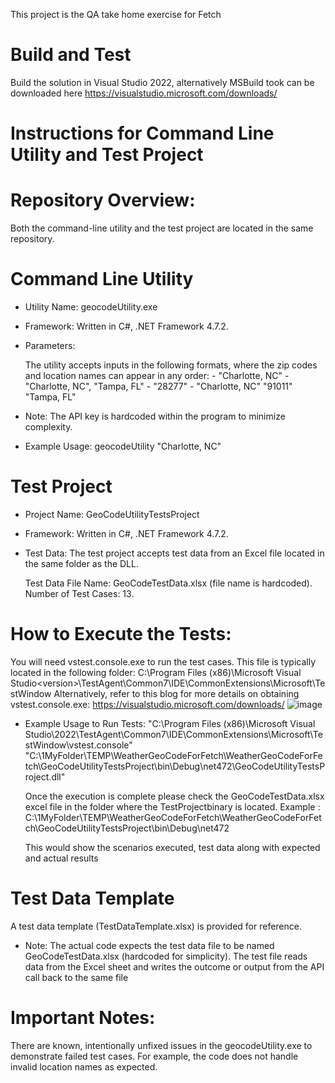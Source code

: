 
This project is the QA take home exercise for Fetch

# Build and Test

Build the solution in Visual Studio 2022, alternatively MSBuild took can be downloaded here https://visualstudio.microsoft.com/downloads/



# Instructions for Command Line Utility and Test Project
# Repository Overview:
Both the command-line utility and the test project are located in the same repository.

# Command Line Utility
- Utility Name: geocodeUtility.exe
- Framework: Written in C#, .NET Framework 4.7.2.

- Parameters:

    The utility accepts inputs in the following formats, where the zip codes and location names can appear in any order:
      - "Charlotte, NC"
      - "Charlotte, NC", "Tampa, FL"
      - "28277"
      - "Charlotte, NC" "91011" "Tampa, FL"
- Note: The API key is hardcoded within the program to minimize complexity.

- Example Usage:
      geocodeUtility "Charlotte, NC"

# Test Project
- Project Name: GeoCodeUtilityTestsProject

- Framework: Written in C#, .NET Framework 4.7.2.

- Test Data:
  The test project accepts test data from an Excel file located in the same folder as the DLL.

  Test Data File Name: GeoCodeTestData.xlsx (file name is hardcoded).
  Number of Test Cases: 13.

# How to Execute the Tests:

You will need vstest.console.exe to run the test cases.
This file is typically located in the following folder:
C:\Program Files (x86)\Microsoft Visual Studio\<version>\TestAgent\Common7\IDE\CommonExtensions\Microsoft\TestWindow
Alternatively, refer to this blog for more details on obtaining vstest.console.exe:
 https://visualstudio.microsoft.com/downloads/
 ![image](https://github.com/user-attachments/assets/4d85d92c-3985-42ff-9a19-fdec471de56e)

 - Example Usage to Run Tests:
   "C:\Program Files (x86)\Microsoft Visual Studio\2022\TestAgent\Common7\IDE\CommonExtensions\Microsoft\TestWindow\vstest.console" "C:\1MyFolder\TEMP\WeatherGeoCodeForFetch\WeatherGeoCodeForFetch\GeoCodeUtilityTestsProject\bin\Debug\net472\GeoCodeUtilityTestsProject.dll"


   Once the execution is complete please check the GeoCodeTestData.xlsx excel file in the folder where the TestProjectbinary is located.
   Example :  C:\1MyFolder\TEMP\WeatherGeoCodeForFetch\WeatherGeoCodeForFetch\GeoCodeUtilityTestsProject\bin\Debug\net472

   This would show the scenarios executed, test data along with expected and actual results

# Test Data Template
A test data template (TestDataTemplate.xlsx) is provided for reference.
 - Note: The actual code expects the test data file to be named GeoCodeTestData.xlsx (hardcoded for simplicity).
          The test file reads data from the Excel sheet and writes the outcome or output from the API call back to the same file

# Important Notes:
There are known, intentionally unfixed issues in the geocodeUtility.exe to demonstrate failed test cases. For example, the code does not handle invalid location names as expected.

